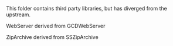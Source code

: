 This folder contains third party libraries, but has diverged from the upstream.

WebServer derived from GCDWebServer

ZipArchive derived from SSZipArchive

